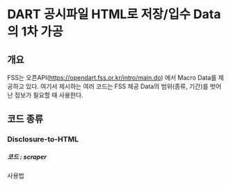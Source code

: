 # DART 공시파일 HTML로 저장/입수 Data의 1차 가공
## 개요
FSS는 오픈API(https://opendart.fss.or.kr/intro/main.do) 에서 Macro Data를 제공하고 있다. 여기서 제시하는 여러 코드는 FSS 제공 Data의 범위(종류, 기간)를 벗어난 정보가 필요할 때 사용한다.  

## 코드 종류
### Disclosure-to-HTML
##### 코드 : scraper
사용법
